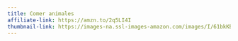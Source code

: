 ```yaml
---
title: Comer animales
affiliate-link: https://amzn.to/2q5LI4I
thumbnail-link: https://images-na.ssl-images-amazon.com/images/I/61bkKBaVkNL._SX327_BO1,204,203,200_.jpg
---
```

